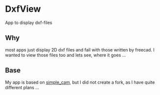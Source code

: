 # DxfView

App to display dxf-files

## Why

most apps just display 2D dxf files and fail with those written by freecad.
I wanted to view those files too and lets see, where it goes ...

## Base

My app is based on [simple_cam](https://github.com/grotius-cnc/simple_cam), but I did not
create a fork, as I have quite different plans ...
